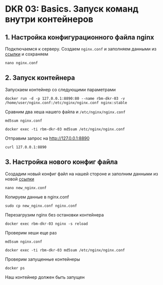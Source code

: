 # DKR 03: Basics. Запуск команд внутри контейнеров

## 1. Настройка конфигурационного файла nginx

Подключаемся к серверу. Создаем `nginx.conf` и заполняем данными из [ссылки](https://gitlab.rebrainme.com/docker-course-students/dkr-nginx-conf-1/blob/master/nginx.conf) и сохраняем 

```console
nano nginx.conf
```

## 2. Запуск контейнера

Запускаем контейнер со следующими параметрами

```console
docker run -d -p 127.0.0.1:8890:80 --name rbm-dkr-03 -v /home/user/nginx.conf:/etc/nginx/nginx.conf nginx:stable
```

Сравним два хеша нашего файла и `/etc/nginx/nginx.conf`

```console
md5sum nginx.conf

docker exec -ti rbm-dkr-03 md5sum /etc/nginx/nginx.conf
```

Отправим запрос на http://127.0.0.1:8890

```console
curl 127.0.0.1:8890
```

## 3. Настройка нового конфиг файла

Создадим новый конфиг файл на нашей стороне и заполним данными из новой [ссылки](https://gitlab.rebrainme.com/docker-course-students/dkr-nginx-conf-2/blob/master/nginx.conf)

```console
nano new_nginx.conf
```

Копируем данные в nginx.conf

```console
sudo cp new_nginx.conf nginx.conf
```

Перезагрузим nginx без остановки контейнера

```console
docker exec rbm-dkr-03 nginx -s reload
```

Проверим хеши еще раз

```console
md5sum nginx.conf

docker exec -ti rbm-dkr-03 md5sum /etc/nginx/nginx.conf
```

Проверим запущенные контейнеры

```console
docker ps
```

Наш контейнер должен быть запущен
